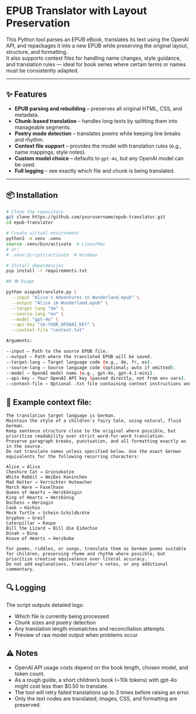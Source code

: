 # EPUB Translator with Layout Preservation

This Python tool parses an EPUB eBook, translates its text using the OpenAI API, and repackages it into a new EPUB while preserving the original layout, structure, and formatting.  
It also supports context files for handling name changes, style guidance, and translation rules — ideal for book series where certain terms or names must be consistently adapted.

---

## ✨ Features
- **EPUB parsing and rebuilding** – preserves all original HTML, CSS, and metadata.
- **Chunk-based translation** – handles long texts by splitting them into manageable segments.
- **Poetry mode detection** – translates poems while keeping line breaks and rhythm.
- **Context file support** – provides the model with translation rules (e.g., name mappings, style notes).
- **Custom model choice** – defaults to `gpt-4o`, but any OpenAI model can be used.
- **Full logging** – see exactly which file and chunk is being translated.

---

## 📦 Installation

```bash
# Clone the repository
git clone https://github.com/yourusername/epub-translator.git
cd epub-translator

# Create virtual environment
python3 -m venv .venv
source .venv/bin/activate  # Linux/Mac
# or:
# .venv\Scripts\activate  # Windows

# Install dependencies
pip install -r requirements.txt

## 🛠 Usage

python aiepubtranslate.py \
  --input "Alice's Adventures in Wonderland.epub" \
  --output "Alice im Wunderland.epub" \
  --target-lang "de" \
  --source-lang "en" \
  --model "gpt-4o" \
  --api-key "sk-YOUR_OPENAI_KEY" \
  --context-file "context.txt"

Arguments:

--input – Path to the source EPUB file.
--output – Path where the translated EPUB will be saved.
--target-lang – Target language code (e.g., de, fr, es).
--source-lang – Source language code (optional; auto if omitted).
--model – OpenAI model name (e.g., gpt-4o, gpt-4.1-mini).
--api-key – Your OpenAI API key (passed directly, not from env vars).
--context-file – Optional .txt file containing context instructions and name mappings.
```

## 📄 Example context file:
```
The translation target language is German.
Maintain the style of a children's fairy tale, using natural, fluid German.
Keep sentence structure close to the original where possible, but prioritize readability over strict word-for-word translation.
Preserve paragraph breaks, punctuation, and all formatting exactly as in the source.
Do not translate names unless specified below. Use the exact German equivalents for the following recurring characters:

Alice → Alice
Cheshire Cat → Grinsekatze
White Rabbit → Weißes Kaninchen
Mad Hatter → Verrückter Hutmacher
March Hare → Faselhase
Queen of Hearts → Herzkönigin
King of Hearts → Herzkönig
Duchess → Herzogin
Cook → Köchin
Mock Turtle → Schein-Schildkröte
Gryphon → Greif
Caterpillar → Raupe
Bill the Lizard → Bill die Eidechse
Dinah → Dina
Knave of Hearts → Herzbube

For poems, riddles, or songs, translate them as German poems suitable for children, preserving rhyme and rhythm where possible, but prioritize creative equivalence over literal accuracy.
Do not add explanations, translator's notes, or any additional commentary.
```

## 🔍 Logging
The script outputs detailed logs:
- Which file is currently being processed
- Chunk sizes and poetry detection
- Any translation length mismatches and reconciliation attempts
- Preview of raw model output when problems occur

## ⚠️ Notes
- OpenAI API usage costs depend on the book length, chosen model, and token count.
- As a rough guide, a short children’s book (~10k tokens) with gpt-4o might cost less than $0.50 to translate.
- The tool will retry failed translations up to 3 times before raising an error.
- Only the text nodes are translated; images, CSS, and formatting are preserved.
